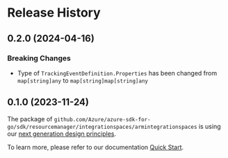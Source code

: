 # Release History

## 0.2.0 (2024-04-16)
### Breaking Changes

- Type of `TrackingEventDefinition.Properties` has been changed from `map[string]any` to `map[string]map[string]any`


## 0.1.0 (2023-11-24)

The package of `github.com/Azure/azure-sdk-for-go/sdk/resourcemanager/integrationspaces/armintegrationspaces` is using our [next generation design principles](https://azure.github.io/azure-sdk/general_introduction.html).

To learn more, please refer to our documentation [Quick Start](https://aka.ms/azsdk/go/mgmt).